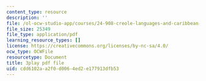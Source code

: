 ```yaml
---
content_type: resource
description: ''
file: /ol-ocw-studio-app/courses/24-908-creole-languages-and-caribbean-identities-spring-2017/cdd6102aa2f0d0064ed2e177913dfb53_mAhtll45Yz8.pdf
file_size: 25349
file_type: application/pdf
learning_resource_types: []
license: https://creativecommons.org/licenses/by-nc-sa/4.0/
ocw_type: OCWFile
resourcetype: Document
title: 3play pdf file
uid: cdd6102a-a2f0-d006-4ed2-e177913dfb53
---
```

